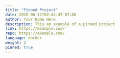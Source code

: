 ```yaml
---
title: "Pinned Project"
date: 2020-06-11T02:44:47-07:00
author: Your Name Here
description: This an example of a pinned project
link: https://example.com/
repo: https://example.com/
language: docker
weight: 2
pinned: true
---
```

